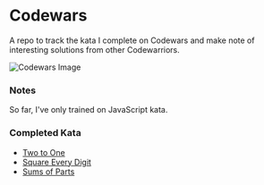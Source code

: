 # Codewars

A repo to track the kata I complete on Codewars and make note of interesting solutions from other Codewarriors.

![Codewars Image](https://user-images.githubusercontent.com/639336/27248733-c6d12b30-52bc-11e7-949e-ff55b187bd18.png)

### Notes
So far, I've only trained on JavaScript kata.

### Completed Kata
* [Two to One](https://www.codewars.com/kata/5656b6906de340bd1b0000ac)
* [Square Every Digit](https://www.codewars.com/kata/546e2562b03326a88e000020)
* [Sums of Parts](https://www.codewars.com/kata/sums-of-parts/javascript)
